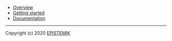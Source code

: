 <!-- docs/_sidebar.md -->

* [Overview](home/)
* [Getting started](tutorial/)
* [Documentation](docs/)

----

Copyright (c) 2020 [EPISTEMIK](http://epistemik.co)